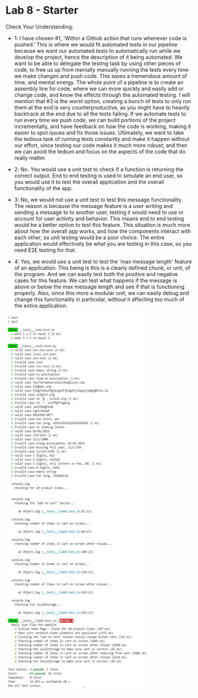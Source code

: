 # Lab 8 - Starter


Check Your Understanding:

- 1: I have chosen #1, 'Within a Github action that runs whenever code is pushed.' This is where we would fit automated tests in our pipeline because we want our automated tests to automatically run while we develop the project, hence the description of it being automated. We want to be able to delegate the testing task by using other pieces of code, to free us up from menially manually running the tests every time we make changes and push code. This saves a tremendous amount of time, and mental energy. The whole point of a pipeline is to create an assembly line for code, where we can more quickly and easily add or change code, and know the effects through the automated testing. I will mention that #3 is the worst option, creating a bunch of tests to only run them at the end is very counterproductive, as you might have to heavily backtrack at the end due to all the tests failing. If we automate tests to run every time we push code, we can build portions of the project incrementally, and have feedback on how the code is working, making it easier to spot issues and fix those issues. Ultimately, we want to take the tedious task of running tests constantly and make it happen without our effort, since testing our code makes it much more robust; and then we can avoid the tedium and focus on the aspects of the code that do really matter.

- 2: No. You would use a unit test to check if a function is returning the correct output. End to end testing is used to simulate an end user, so you would use it to test the overall application and the overall functionality of the app.

- 3: No, we would not use a unit test to test this message functionality. The reason is because the message feature is a user writing and sending a message to to another user, testing it would need to use or account for user activity and behavior. This means end to end testing would be a better option to test this feature. This situation is much more about how the overall app works, and how the components interact with each other, so unit testing would be a poor choice. The entire application would effectively be what you are testing in this case, so you need E2E testing for that.

- 4: Yes, we would use a unit test to test the 'max message length' feature of an application. This being is this is a clearly defined chunk, or unit, of the program. And we can easily test both the positive and negative cases for this feature. We can test what happens if the message is above or below the max message length and see if that is functioning properly. Also, since this more a modular unit, we can easily debug and change this functionality in particular, without it affecting too much of the entire application. 


![Screenshot of all tests](testRunScreenShot.png)